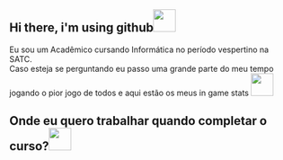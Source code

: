 <h2> Hi there, i'm using github<img src=https://media.tenor.com/DpJdyKQKgYkAAAAi/cat-jump.gif width="40" /></h2>
<p>Eu sou um Acadêmico cursando Informática no período vespertino na SATC.<br>
Caso esteja se perguntando eu passo uma grande parte do meu tempo jogando o pior jogo de todos e aqui estão os meus in game stats
<a href="https://masterychart.com/profile/br/PepininhoTop" target="_blank"><img loading="lazy" src="https://upload.wikimedia.org/wikipedia/commons/thumb/2/2a/LoL_icon.svg/1200px-LoL_icon.svg.png"width="40" target="_blank"></a></p>
<h2>Onde eu quero trabalhar quando completar o curso?<img src=https://media.tenor.com/NQfq1liFH-8AAAAd/byuntear-sad.gif width="40"</h2>
<!--
**PedroDPavei/PedroDPavei** is a ✨ _special_ ✨ repository because its `README.md` (this file) appears on your GitHub profile.

Here are some ideas to get you started:

- 🔭 I’m currently working on ...
- 🌱 I’m currently learning ...
- 👯 I’m looking to collaborate on ...
- 🤔 I’m looking for help with ...
- 💬 Ask me about ...
- 📫 How to reach me: ...
- 😄 Pronouns: ...
- ⚡ Fun fact: ... :trollface:
-->

